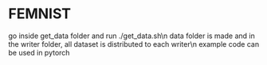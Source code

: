 # FEMNIST
go inside get_data folder and run ./get_data.sh\n
data folder is made and in the writer folder, all dataset is distributed to each writer\n
example code can be used in pytorch

